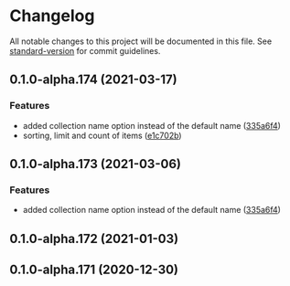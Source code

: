 # Changelog

All notable changes to this project will be documented in this file. See [standard-version](https://github.com/conventional-changelog/standard-version) for commit guidelines.

## 0.1.0-alpha.174 (2021-03-17)


### Features

* added collection name option instead of the default name ([335a6f4](https://github.com/OpenHPS/openhps-mongodb/commit/335a6f4ca03ab0050270fe8f4b588d201424eb20))
* sorting, limit and count of items ([e1c702b](https://github.com/OpenHPS/openhps-mongodb/commit/e1c702b019fcb958b9e7f18ad13c940525459d97))

## 0.1.0-alpha.173 (2021-03-06)


### Features

* added collection name option instead of the default name ([335a6f4](https://github.com/OpenHPS/openhps-mongodb/commit/335a6f4ca03ab0050270fe8f4b588d201424eb20))

## 0.1.0-alpha.172 (2021-01-03)

## 0.1.0-alpha.171 (2020-12-30)
